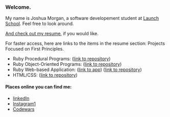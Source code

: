### Welcome.

<!--
**JoshuaCMorgan/JoshuaCMorgan** is a ✨ _special_ ✨ repository because its `README.md` (this file) appears on your GitHub profile.

Here are some ideas to get you started:

- 🔭 I’m currently working on ...
- 🌱 I’m currently learning ...
- 👯 I’m looking to collaborate on ...
- 🤔 I’m looking for help with ...
- 💬 Ask me about ...
- 📫 How to reach me: ...
- 😄 Pronouns: ...
- ⚡ Fun fact: ...
-->
My name is Joshua Morgan, a software developement student at [Launch School](https://launchschool.com/). Feel free to look around. 

[And check out my resume](https://github.com/JoshuaCMorgan/resume/blob/main/github_resume_2021.pdf), if you would like. 

For faster access, here are links to the items in the resume section: Projects Focused on First Principles.
- Ruby Procedural Programs: ([link to repository](https://github.com/JoshuaCMorgan/RB101/tree/main/lesson_6))
- Ruby Object-Oriented Programs: ([link to repository](https://github.com/JoshuaCMorgan/rb120/tree/main/oop_projects))
- Ruby Web-based Application: ([link to app](https://ls-josh-sinatra-todos-db.herokuapp.com/lists)) ([link to repository](https://github.com/JoshuaCMorgan/sinatra_todos_db))
- HTML/CSS: ([link to repository](https://github.com/JoshuaCMorgan/ls202/tree/main/final_projects))

#### Places online you can find me:
- [linkedIn](https://www.linkedin.com/in/joshua-morgan77/)
- [Instagram1](https://www.instagram.com/joshua.c.morgan/)
- [Codewars](https://www.codewars.com/users/JoshuaCMorgan)
